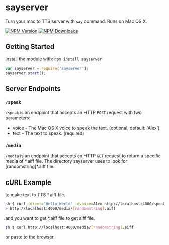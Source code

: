 # sayserver

Turn your mac to TTS server with `say` command.
Runs on Mac OS X.

  [![NPM Version][npm-image]][npm-url]
  [![NPM Downloads][downloads-image]][downloads-url]

## Getting Started
Install the module with: `npm install sayserver`

```javascript
var sayserver = require('sayserver');
sayserver.start();
```

## Server Endpoints

### `/speak`

`/speak` is an endpoint that accepts an HTTP `POST` request with two parameters:

* voice - The Mac OS X voice to speak the text. (optional, default: 'Alex')
* text - The text to speak. (required)

### `/media`

`/media` is an endpoint that accepts an HTTP `GET` request to return a specific media of \*.aiff file. The directory sayserver uses to look for [randomstring]*\.aiff file.

## cURL Example

to make text to TTS *.aiff file.
```sh
sh $ curl -dtext='Hello World' -dvoice=Alex http://localhost:4000/speak
> http://localhost:4000/media/[randomstring].aiff
```

and you want to get *.aiff file
to get aiff file.
```sh
sh $ curl http://localhost:4000/media/[randomstring].aiff
```
or paste to the browser.

[npm-image]: https://img.shields.io/npm/v/express.svg
[npm-url]: https://npmjs.org/package/sayserver
[downloads-image]: https://img.shields.io/npm/dm/sayserver.svg
[downloads-url]: https://npmjs.org/package/sayserver
